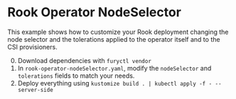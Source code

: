 # Rook Operator NodeSelector

This example shows how to customize your Rook deployment changing the node selector and the tolerations applied to the operator itself and to the CSI provisioners.

0. Download dependencies with `furyctl vendor`
1. In `rook-operator-nodeSelector.yaml`, modify the `nodeSelector` and `tolerations` fields to match your needs.
2. Deploy everything using `kustomize build . | kubectl apply -f - --server-side`
